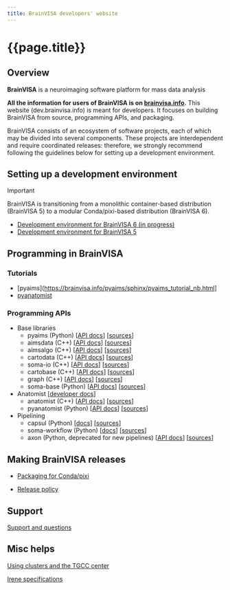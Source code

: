 ```yaml
---
title: BrainVISA developers' website
---
```


# {{page.title}}

## Overview

**BrainVISA** is a neuroimaging software platform for mass data analysis

**All the information for users of BrainVISA is on [brainvisa.info](https://brainvisa.info/).** This website (dev.brainvisa.info) is meant for developers. It focuses on building BrainVISA from source, programming APIs, and packaging.

BrainVISA consists of an ecosystem of software projects, each of which may be divided into several components. These projects are interdependent and require coordinated releases: therefore, we strongly recommend following the guidelines below for setting up a development environment.

<!-- TODO: add info on
- installing a nightly build
- branches (main/master vs stable)
- lack of dev conda packages for now
-->


## Setting up a development environment

> [!IMPORTANT]
> BrainVISA is transitioning from a monolithic container-based distribution (BrainVISA 5) to a modular Conda/pixi-based distribution (BrainVISA 6).

* [Development environment for BrainVISA 6 (in progress)](devenv_pixi.md)
* [Development environment for BrainVISA 5](devenv_casa-distro.md)


## Programming in BrainVISA

### Tutorials

* [pyaims](https://brainvisa.info/pyaims/sphinx/pyaims_tutorial_nb.html]
* [pyanatomist](https://brainvisa.info/pyanatomist/sphinx/pyanatomist_tutorial.html)

### Programming APIs

* Base libraries
  * pyaims (Python) [[API docs](https://brainvisa.info/pyaims/sphinx/)] [[sources](https://github.com/brainvisa/aims-free)]
  * aimsdata (C++) [[API docs](https://brainvisa.info/aimsdata/doxygen/)] [[sources](https://github.com/brainvisa/aims-free)]
  * aimsalgo (C++) [[API docs](https://brainvisa.info/aimsalgo/doxygen/)] [[sources](https://github.com/brainvisa/aims-free)]
  * cartodata (C++) [[API docs](https://brainvisa.info/cartodata/doxygen/)] [[sources](https://github.com/brainvisa/aims-free)]
  * soma-io (C++) [[API docs](https://brainvisa.info/soma-io/doxygen/)] [[sources](https://github.com/brainvisa/soma-io)]
  * cartobase (C++) [[API docs](https://brainvisa.info/cartobase/doxygen/)] [[sources](https://github.com/brainvisa/soma-io)]
  * graph (C++) [[API docs](https://brainvisa.info/graph/doxygen/)] [[sources](https://github.com/brainvisa/aims-free)]
  * soma-base (Python) [[API docs](https://brainvisa.info/soma-base/sphinx/)] [[sources](https://github.com/populse/soma-base)]
* Anatomist [[developer docs](https://brainvisa.info/anatomist/dev_doc/)]
  * anatomist (C++) [[API docs](https://brainvisa.info/anatomist/doxygen/)] [[sources](https://github.com/brainvisa/anatomist-free)]
  * pyanatomist (Python) [[API docs](https://brainvisa.info/pyanatomist/sphinx/)] [[sources](https://github.com/brainvisa/anatomist-gpl)]
* Pipelining
  * capsul (Python) [[docs](https://brainvisa.info/capsul/)] [[sources](https://github.com/populse/capsul)]
  * soma-workflow (Python) [[docs](https://brainvisa.info/soma-workflow/sphinx/)] [[sources](https://github.com/populse/soma-workflow)]
  * axon (Python, deprecated for new pipelines) [[API docs](https://brainvisa.info/axon/dev_doc/)] [[sources](https://github.com/brainvisa/axon)]



<!-- TODO add a HOWTO for developing a toolbox and packaging it? -->

## Making BrainVISA releases

* [Packaging for Conda/pixi](packaging.md)

* [Release policy](release_policy.md)


## Support

[Support and questions](https://github.com/brainvisa/brainvisa.github.io/discussions)

## Misc helps

[Using clusters and the TGCC center](cluster.md)

[Irene specifications](irene.md)
